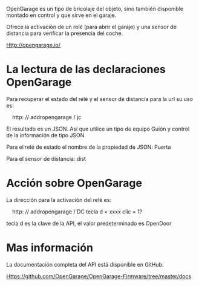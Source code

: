 OpenGarage es un tipo de bricolaje del objeto, sino también disponible montado en
control y que sirve en el garaje.

Ofrece la activación de un relé (para abrir el garaje) y una
sensor de distancia para verificar la presencia del coche.

<Http://opengarage.io/>

La lectura de las declaraciones OpenGarage
===============================

Para recuperar el estado del relé y el sensor de distancia para la url
su uso es:

    http: // addropengarage / jc

El resultado es un JSON. Así que utilice un tipo de equipo
Guión y control de la información de tipo JSON

Para el relé de estado el nombre de la propiedad de JSON: Puerta

Para el sensor de distancia: dist

Acción sobre OpenGarage
========================

La dirección para la activación del relé es:

    http: // addropengarage / DC tecla d = xxxx clic = 1?

tecla d es la clave de la API, el valor predeterminado es OpenDoor

Mas información
============

La documentación completa del API está disponible en GitHub:

<Https://github.com/OpenGarage/OpenGarage-Firmware/tree/master/docs>
